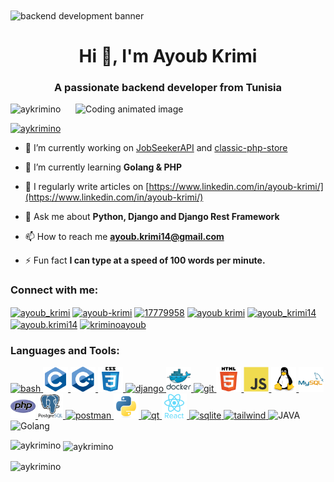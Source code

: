 <img align="center" alt="backend development banner" src="https://media.licdn.com/dms/image/D4E12AQHJ33Vk3PBm5A/article-cover_image-shrink_600_2000/0/1679499121542?e=2147483647&v=beta&t=Fy41uyTz_qPjfEOPNohY8QAaRbxBMBwdK-hPDS_j60g">

<h1 align="center">Hi 👋, I'm Ayoub Krimi</h1>
<h3 align="center">A passionate backend developer from Tunisia</h3>

<img align="right" alt="Coding animated image" width="400" src="https://media0.giphy.com/media/v1.Y2lkPTc5MGI3NjExdTF5aDM2c2wxaGpoYjV0ZTk1M3lpNGRoMWU3M3hiZGR3dHR0eGE4OCZlcD12MV9pbnRlcm5hbF9naWZfYnlfaWQmY3Q9Zw/bGgsc5mWoryfgKBx1u/giphy.webp" />

<p align="left"> <img src="https://komarev.com/ghpvc/?username=aykrimino&label=Profile%20views&color=0e75b6&style=flat" alt="aykrimino" /> </p>

<p align="left"> <a href="https://github.com/ryo-ma/github-profile-trophy"><img src="https://github-profile-trophy.vercel.app/?username=aykrimino" alt="aykrimino" /></a> </p>

- 🔭 I’m currently working on [JobSeekerAPI](https://github.com/AyKrimino/JobSeekerAPI) and [classic-php-store](https://github.com/AyKrimino/classic-php-store)

- 🌱 I’m currently learning **Golang & PHP**

- 📝 I regularly write articles on [https://www.linkedin.com/in/ayoub-krimi/](https://www.linkedin.com/in/ayoub-krimi/)

- 💬 Ask me about **Python, Django and Django Rest Framework**

- 📫 How to reach me **ayoub.krimi14@gmail.com**

- ⚡ Fun fact **I can type at a speed of 100 words per minute.**

<h3 align="left">Connect with me:</h3>
<p align="left">
<a href="https://twitter.com/ayoub_krimi" target="blank"><img align="center" src="https://raw.githubusercontent.com/rahuldkjain/github-profile-readme-generator/master/src/images/icons/Social/twitter.svg" alt="ayoub_krimi" height="30" width="40" /></a>
<a href="https://linkedin.com/in/ayoub-krimi" target="blank"><img align="center" src="https://raw.githubusercontent.com/rahuldkjain/github-profile-readme-generator/master/src/images/icons/Social/linked-in-alt.svg" alt="ayoub-krimi" height="30" width="40" /></a>
<a href="https://stackoverflow.com/users/17779958" target="blank"><img align="center" src="https://raw.githubusercontent.com/rahuldkjain/github-profile-readme-generator/master/src/images/icons/Social/stack-overflow.svg" alt="17779958" height="30" width="40" /></a>
<a href="https://fb.com/ayoub krimi" target="blank"><img align="center" src="https://raw.githubusercontent.com/rahuldkjain/github-profile-readme-generator/master/src/images/icons/Social/facebook.svg" alt="ayoub krimi" height="30" width="40" /></a>
<a href="https://www.hackerrank.com/ayoub_krimi14" target="blank"><img align="center" src="https://raw.githubusercontent.com/rahuldkjain/github-profile-readme-generator/master/src/images/icons/Social/hackerrank.svg" alt="ayoub_krimi14" height="30" width="40" /></a>
<a href="https://codeforces.com/profile/ayoub.krimi14" target="blank"><img align="center" src="https://raw.githubusercontent.com/rahuldkjain/github-profile-readme-generator/master/src/images/icons/Social/codeforces.svg" alt="ayoub.krimi14" height="30" width="40" /></a>
<a href="https://www.leetcode.com/KRIMINO" target="blank"><img align="center" src="https://raw.githubusercontent.com/rahuldkjain/github-profile-readme-generator/master/src/images/icons/Social/leet-code.svg" alt="kriminoayoub" height="30" width="40" /></a>
</p>

<h3 align="left">Languages and Tools:</h3>
<p align="left"> <a href="https://www.gnu.org/software/bash/" target="_blank" rel="noreferrer"> <img src="https://www.vectorlogo.zone/logos/gnu_bash/gnu_bash-icon.svg" alt="bash" width="40" height="40"/> </a> <a href="https://www.cprogramming.com/" target="_blank" rel="noreferrer"> <img src="https://raw.githubusercontent.com/devicons/devicon/master/icons/c/c-original.svg" alt="c" width="40" height="40"/> </a> <a href="https://www.w3schools.com/cpp/" target="_blank" rel="noreferrer"> <img src="https://raw.githubusercontent.com/devicons/devicon/master/icons/cplusplus/cplusplus-original.svg" alt="cplusplus" width="40" height="40"/> </a> <a href="https://www.w3schools.com/css/" target="_blank" rel="noreferrer"> <img src="https://raw.githubusercontent.com/devicons/devicon/master/icons/css3/css3-original-wordmark.svg" alt="css3" width="40" height="40"/> </a> <a href="https://www.djangoproject.com/" target="_blank" rel="noreferrer"> <img src="https://cdn.worldvectorlogo.com/logos/django.svg" alt="django" width="40" height="40"/> </a> <a href="https://www.docker.com/" target="_blank" rel="noreferrer"> <img src="https://raw.githubusercontent.com/devicons/devicon/master/icons/docker/docker-original-wordmark.svg" alt="docker" width="40" height="40"/> </a> <a href="https://git-scm.com/" target="_blank" rel="noreferrer"> <img src="https://www.vectorlogo.zone/logos/git-scm/git-scm-icon.svg" alt="git" width="40" height="40"/> </a> <a href="https://www.w3.org/html/" target="_blank" rel="noreferrer"> <img src="https://raw.githubusercontent.com/devicons/devicon/master/icons/html5/html5-original-wordmark.svg" alt="html5" width="40" height="40"/> </a> <a href="https://developer.mozilla.org/en-US/docs/Web/JavaScript" target="_blank" rel="noreferrer"> <img src="https://raw.githubusercontent.com/devicons/devicon/master/icons/javascript/javascript-original.svg" alt="javascript" width="40" height="40"/> </a> <a href="https://www.linux.org/" target="_blank" rel="noreferrer"> <img src="https://raw.githubusercontent.com/devicons/devicon/master/icons/linux/linux-original.svg" alt="linux" width="40" height="40"/> </a> <a href="https://www.mysql.com/" target="_blank" rel="noreferrer"> <img src="https://raw.githubusercontent.com/devicons/devicon/master/icons/mysql/mysql-original-wordmark.svg" alt="mysql" width="40" height="40"/> </a> <a href="https://www.php.net" target="_blank" rel="noreferrer"> <img src="https://raw.githubusercontent.com/devicons/devicon/master/icons/php/php-original.svg" alt="php" width="40" height="40"/> </a> <a href="https://www.postgresql.org" target="_blank" rel="noreferrer"> <img src="https://raw.githubusercontent.com/devicons/devicon/master/icons/postgresql/postgresql-original-wordmark.svg" alt="postgresql" width="40" height="40"/> </a> <a href="https://postman.com" target="_blank" rel="noreferrer"> <img src="https://www.vectorlogo.zone/logos/getpostman/getpostman-icon.svg" alt="postman" width="40" height="40"/> </a> <a href="https://www.python.org" target="_blank" rel="noreferrer"> <img src="https://raw.githubusercontent.com/devicons/devicon/master/icons/python/python-original.svg" alt="python" width="40" height="40"/> </a> <a href="https://www.qt.io/" target="_blank" rel="noreferrer"> <img src="https://upload.wikimedia.org/wikipedia/commons/0/0b/Qt_logo_2016.svg" alt="qt" width="40" height="40"/> </a> <a href="https://reactjs.org/" target="_blank" rel="noreferrer"> <img src="https://raw.githubusercontent.com/devicons/devicon/master/icons/react/react-original-wordmark.svg" alt="react" width="40" height="40"/> </a> <a href="https://www.sqlite.org/" target="_blank" rel="noreferrer"> <img src="https://www.vectorlogo.zone/logos/sqlite/sqlite-icon.svg" alt="sqlite" width="40" height="40"/> </a> <a href="https://tailwindcss.com/" target="_blank" rel="noreferrer"> <img src="https://www.vectorlogo.zone/logos/tailwindcss/tailwindcss-icon.svg" alt="tailwind" width="40" height="40"/> </a> <img src="https://cdn.worldvectorlogo.com/logos/java.svg" alt="JAVA" width="40" height="40"/> <img src="https://go.dev/images/gophers/blue.svg" alt="Golang" width"40" height="40"/> </p>

<p><img align="left" src="https://github-readme-stats.vercel.app/api/top-langs?username=aykrimino&show_icons=true&locale=en&layout=compact" alt="aykrimino" /></p>

<p>&nbsp;<img align="center" src="https://github-readme-stats.vercel.app/api?username=aykrimino&show_icons=true&locale=en" alt="aykrimino" /></p>

<p><img align="center" src="https://github-readme-streak-stats.herokuapp.com/?user=aykrimino&" alt="aykrimino" /></p>
